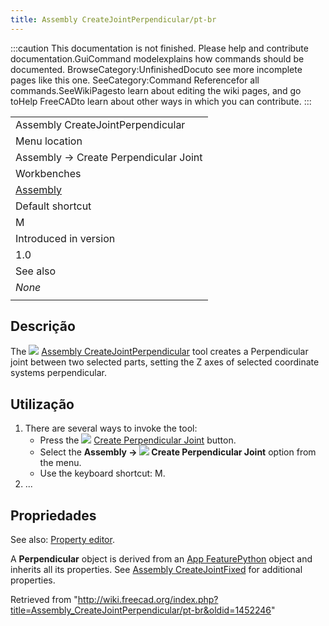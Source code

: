 ```yaml
---
title: Assembly CreateJointPerpendicular/pt-br
---
```

:::caution
This documentation is not finished. Please help and contribute documentation.GuiCommand modelexplains how commands should be documented. BrowseCategory:UnfinishedDocuto see more incomplete pages like this one. SeeCategory:Command Referencefor all commands.SeeWikiPagesto learn about editing the wiki pages, and go toHelp FreeCADto learn about other ways in which you can contribute.
:::

|  |
| --- |
| Assembly CreateJointPerpendicular |
| Menu location |
| Assembly → Create Perpendicular Joint |
| Workbenches |
| [Assembly](/Assembly_Workbench "Assembly Workbench") |
| Default shortcut |
| M |
| Introduced in version |
| 1.0 |
| See also |
| *None* |
|  |

## Descrição

The ![](/images/Assembly_CreateJointPerpendicular.svg) [Assembly CreateJointPerpendicular](/Assembly_CreateJointPerpendicular "Assembly CreateJointPerpendicular") tool creates a Perpendicular joint between two selected parts, setting the Z axes of selected coordinate systems perpendicular.

## Utilização

1. There are several ways to invoke the tool:
   * Press the ![](/images/Assembly_CreateJointPerpendicular.svg) [Create Perpendicular Joint](/Assembly_CreateJointPerpendicular "Assembly CreateJointPerpendicular") button.
   * Select the **Assembly → ![](/images/Assembly_CreateJointPerpendicular.svg) Create Perpendicular Joint** option from the menu.
   * Use the keyboard shortcut: M.
2. ...

## Propriedades

See also: [Property editor](/Property_editor "Property editor").

A **Perpendicular** object is derived from an [App FeaturePython](/App_FeaturePython "App FeaturePython") object and inherits all its properties. See [Assembly CreateJointFixed](/Assembly_CreateJointFixed#Properties "Assembly CreateJointFixed") for additional properties.

Retrieved from "<http://wiki.freecad.org/index.php?title=Assembly_CreateJointPerpendicular/pt-br&oldid=1452246>"